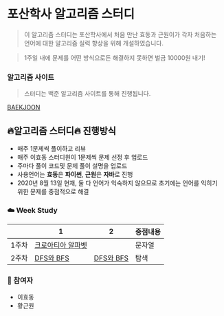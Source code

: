 # 포산학사 알고리즘 스터디

> 이 알고리즘 스터디는 포산학사에서 처음 만난 효동과 근원이가 각자 처음하는 언어에 대한  알고리즘 실력 향상을 위해 개설하였습니다.

> 1주일 내에 문제를 어떤 방식으로든 해결하지 못하면 벌금 10000원 내기!

### 알고리즘 사이트

> 스터디는 백준 알고리즘 사이트를 통해 진행됩니다.

[BAEKJOON](https://www.acmicpc.net/)

## :fire:알고리즘 스터디:fire: 진행방식

- 매주 1문제씩 풀이하고 리뷰
- 매주 이효동 스터디원이 1문제씩 문제 선정 후 업로드
- 주마다 풀이 코드및 문제 풀이 설명을 업로드
- 사용언어는 **효동**은 **파이썬**, **근원**은 **자바**로 진행
- 2020년 8월 13일 현재, 둘 다 언어가 익숙하지 않으므로 초기에는 언어를 익히기 위한 문제를 중점적으로 해결

### :cloud: Week Study

|        | 1                                                            | 2                                                            | 중점내용                                                      |
| :----: | ------------------------------------------------------------ | ------------------------------------------------------------ | ------------------------------------------------------------ |
| 1주차  | [크로아티아 알파벳](https://www.acmicpc.net/problem/2941) | | 문자열 | |
| 2주차  | [DFS와 BFS](https://www.acmicpc.net/problem/1260) | [DFS와 BFS](https://www.acmicpc.net/problem/4963) | 탐색 | |

### :rainbow: 참여자

- 이효동
- 황근원





